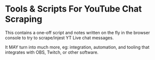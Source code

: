 # Tools &  Scripts For YouTube Chat Scraping

This contains a one-off script and notes written on the fly
in the browser console to try to scrape/injest YT Live chat messages.

It MAY turn into much more, eg: integration, automation, and tooling
that integrates with OBS, Twitch, or other software.


